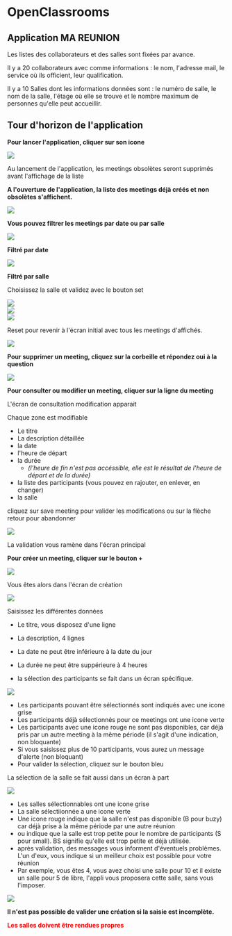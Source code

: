 # OpenClassrooms


## Application **MA REUNION**

Les listes des collaborateurs et des salles sont fixées par avance.

Il y a 20 collaborateurs avec comme informations : le nom, l'adresse mail, le service où ils officient, leur qualification.
 
Il y a 10 Salles dont les informations données sont : le numéro de salle, le nom de la salle, l'étage où elle se trouve et le nombre maximum de personnes qu'elle peut accueillir.


## Tour d'horizon de l'application  


__Pour lancer l'application, cliquer sur son icone__
  
![](images/Iconedel'application.png) 

Au lancement de l'application, les meetings obsolètes seront supprimés avant l'affichage de la liste  


__A l'ouverture de l'application, la liste des meetings déjà créés et non obsolètes s'affichent.__  

![](images/EcranAccueil.png)  


__Vous pouvez filtrer les meetings par date ou par salle__  

![](images/Selectiondesfiltres.png)  


__Filtré par date__  

![](images/Filtrepardate(12-07-22).png)   


__Filtré par salle__  

Choisissez la salle et validez avec le bouton set  

![](images/EcrandesélectiondufiltreRoom.png)  
![](images/ListedechoixdelaSallepourfiltre.png)  
![](images/AffichagedelalistefiltréeparSalle(Sicile).png)   


Reset pour revenir à l'écran initial avec tous les meetings d'affichés.  

![](images/EcranAccueil.png)    



__Pour supprimer un meeting, cliquez sur la corbeille et répondez oui à la question__  

![](images/Suppressiond'unmeeting.png)  


__Pour consulter ou modifier un meeting, cliquer sur la ligne du meeting__  

L'écran de consultation modification apparait

Chaque zone est modifiable  

* Le titre
* La description détaillée
* la date
* l'heure de départ
* la durée
  * *(l'heure de fin n'est pas accéssible, elle est le résultat de l'heure de départ et de la durée)*
* la liste des participants (vous pouvez en rajouter, en enlever, en changer)
* la salle  


cliquez sur save meeting pour valider les modifications ou sur la flèche retour pour abandonner  

![](images/EcranConsultationModification.png)  


La validation vous ramène dans l'écran principal   



__Pour créer un meeting, cliquer sur le bouton +__   

![](images/EcranAccueil.png)    



Vous êtes alors dans l'écran de création  

![](images/EcrandeCréation.png)  


Saisissez les différentes données  


* Le titre, vous disposez d'une ligne

* La description, 4 lignes

* La date ne peut être inférieure à la date du jour

* La durée ne peut être suppérieure à 4 heures

* la sélection des participants se fait dans un écran spécifique.  

![](images/EcranSélectiondesParticipants.png)  

* Les participants pouvant être sélectionnés sont indiqués avec une icone grise
* Les participants déjà sélectionnés pour ce meetings ont une icone verte
* Les participants avec une icone rouge ne sont pas disponibles, car déjà pris par un autre meeting à la même période (il s'agit d'une indication, non bloquante)
* Si vous saisissez plus de 10 participants, vous aurez un message d'alerte (non bloquant)    
* Pour valider la sélection, cliquez sur le bouton bleu  



La sélection de la salle se fait aussi dans un écran à part  

![](images/EcrandeSélectiondelaSalle.png)  

* Les salles sélectionnables ont une icone grise
* La salle sélectiionnée a une icone verte
* Une icone rouge indique que la salle n'est pas disponible (B pour buzy) car déjà prise à la même période par une autre réunion
* ou indique que la salle est trop petite pour le nombre de participants (S pour small). BS signifie qu'elle est trop petite et déjà utilisée.
* après validation, des messages vous informent d'éventuels problèmes. L'un d'eux, vous indique si un meilleur choix est possible pour votre réunion
* Par exemple, vous êtes 4, vous avez choisi une salle pour 10 et il existe un salle pour 5 de libre, l'appli vous proposera cette salle, sans vous l'imposer.  

![](images/EcranCréationavantValidation.png)  


__Il n'est pas possible de valider une création si la saisie est incomplète.__  

__<span style='color:red'>Les salles doivent être rendues propres</span>__  






